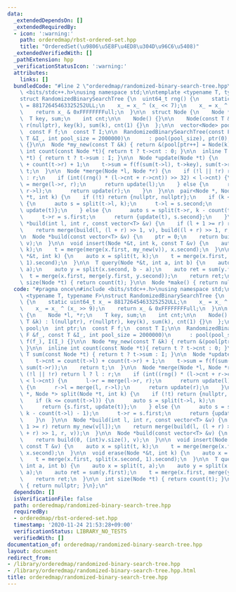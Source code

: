 ```yaml
---
data:
  _extendedDependsOn: []
  _extendedRequiredBy:
  - icon: ':warning:'
    path: orderedmap/rbst-ordered-set.hpp
    title: "OrderedSet(\u9806\u5E8F\u4ED8\u304D\u96C6\u5408)"
  _extendedVerifiedWith: []
  _pathExtension: hpp
  _verificationStatusIcon: ':warning:'
  attributes:
    links: []
  bundledCode: "#line 2 \"orderedmap/randomized-binary-search-tree.hpp\"\n#include\
    \ <bits/stdc++.h>\nusing namespace std;\n\ntemplate <typename T, typename F>\n\
    struct RandomizedBinarySearchTree {\n  uint64_t rng() {\n    static uint64_t x_\
    \ = 88172645463325252ULL;\n    x_ = x_ ^ (x_ << 7);\n    x_ = x_ ^ (x_ >> 9);\n\
    \    return x_ & 0xFFFFFFFFull;\n  }\n\n  struct Node {\n    Node *l, *r;\n  \
    \  T key, sum;\n    int cnt;\n\n    Node() {}\n\n    Node(const T &k) : l(nullptr),\
    \ r(nullptr), key(k), sum(k), cnt(1) {}\n  };\n\n  vector<Node> pool;\n  int ptr;\n\
    \  const F f;\n  const T I;\n\n  RandomizedBinarySearchTree(const F &f_, const\
    \ T &I_, int pool_size = 2000000)\n      : pool(pool_size), ptr(0), f(f_), I(I_)\
    \ {}\n\n  Node *my_new(const T &k) { return &(pool[ptr++] = Node(k)); }\n\n  inline\
    \ int count(const Node *t){ return t ? t->cnt : 0; }\n\n  inline T sum(const Node\
    \ *t) { return t ? t->sum : I; }\n\n  Node *update(Node *t) {\n    t->cnt = count(t->l)\
    \ + count(t->r) + 1;\n    t->sum = f(f(sum(t->l), t->key), sum(t->r));\n    return\
    \ t;\n  }\n\n  Node *merge(Node *l, Node *r) {\n    if (!l || !r) return l ? l\
    \ : r;\n    if (int((rng() * (l->cnt + r->cnt)) >> 32) < l->cnt) {\n      l->r\
    \ = merge(l->r, r);\n      return update(l);\n    } else {\n      r->l = merge(l,\
    \ r->l);\n      return update(r);\n    }\n  }\n\n  pair<Node *, Node *> split(Node\
    \ *t, int k) {\n    if (!t) return {nullptr, nullptr};\n    if (k <= count(t->l))\
    \ {\n      auto s = split(t->l, k);\n      t->l = s.second;\n      return {s.first,\
    \ update(t)};\n    } else {\n      auto s = split(t->r, k - count(t->l) - 1);\n\
    \      t->r = s.first;\n      return {update(t), s.second};\n    }\n  }\n\n  Node\
    \ *build(int l, int r, const vector<T> &v) {\n    if (l + 1 >= r) return my_new(v[l]);\n\
    \    return merge(build(l, (l + r) >> 1, v), build((l + r) >> 1, r, v));\n  }\n\
    \n  Node *build(const vector<T> &v) {\n    ptr = 0;\n    return build(0, (int)v.size(),\
    \ v);\n  }\n\n  void insert(Node *&t, int k, const T &v) {\n    auto x = split(t,\
    \ k);\n    t = merge(merge(x.first, my_new(v)), x.second);\n  }\n\n  void erase(Node\
    \ *&t, int k) {\n    auto x = split(t, k);\n    t = merge(x.first, split(x.second,\
    \ 1).second);\n  }\n\n  T query(Node *&t, int a, int b) {\n    auto x = split(t,\
    \ a);\n    auto y = split(x.second, b - a);\n    auto ret = sum(y.first);\n  \
    \  t = merge(x.first, merge(y.first, y.second));\n    return ret;\n  }\n\n  int\
    \ size(Node *t) { return count(t); }\n\n  Node *make() { return nullptr; }\n};\n"
  code: "#pragma once\n#include <bits/stdc++.h>\nusing namespace std;\n\ntemplate\
    \ <typename T, typename F>\nstruct RandomizedBinarySearchTree {\n  uint64_t rng()\
    \ {\n    static uint64_t x_ = 88172645463325252ULL;\n    x_ = x_ ^ (x_ << 7);\n\
    \    x_ = x_ ^ (x_ >> 9);\n    return x_ & 0xFFFFFFFFull;\n  }\n\n  struct Node\
    \ {\n    Node *l, *r;\n    T key, sum;\n    int cnt;\n\n    Node() {}\n\n    Node(const\
    \ T &k) : l(nullptr), r(nullptr), key(k), sum(k), cnt(1) {}\n  };\n\n  vector<Node>\
    \ pool;\n  int ptr;\n  const F f;\n  const T I;\n\n  RandomizedBinarySearchTree(const\
    \ F &f_, const T &I_, int pool_size = 2000000)\n      : pool(pool_size), ptr(0),\
    \ f(f_), I(I_) {}\n\n  Node *my_new(const T &k) { return &(pool[ptr++] = Node(k));\
    \ }\n\n  inline int count(const Node *t){ return t ? t->cnt : 0; }\n\n  inline\
    \ T sum(const Node *t) { return t ? t->sum : I; }\n\n  Node *update(Node *t) {\n\
    \    t->cnt = count(t->l) + count(t->r) + 1;\n    t->sum = f(f(sum(t->l), t->key),\
    \ sum(t->r));\n    return t;\n  }\n\n  Node *merge(Node *l, Node *r) {\n    if\
    \ (!l || !r) return l ? l : r;\n    if (int((rng() * (l->cnt + r->cnt)) >> 32)\
    \ < l->cnt) {\n      l->r = merge(l->r, r);\n      return update(l);\n    } else\
    \ {\n      r->l = merge(l, r->l);\n      return update(r);\n    }\n  }\n\n  pair<Node\
    \ *, Node *> split(Node *t, int k) {\n    if (!t) return {nullptr, nullptr};\n\
    \    if (k <= count(t->l)) {\n      auto s = split(t->l, k);\n      t->l = s.second;\n\
    \      return {s.first, update(t)};\n    } else {\n      auto s = split(t->r,\
    \ k - count(t->l) - 1);\n      t->r = s.first;\n      return {update(t), s.second};\n\
    \    }\n  }\n\n  Node *build(int l, int r, const vector<T> &v) {\n    if (l +\
    \ 1 >= r) return my_new(v[l]);\n    return merge(build(l, (l + r) >> 1, v), build((l\
    \ + r) >> 1, r, v));\n  }\n\n  Node *build(const vector<T> &v) {\n    ptr = 0;\n\
    \    return build(0, (int)v.size(), v);\n  }\n\n  void insert(Node *&t, int k,\
    \ const T &v) {\n    auto x = split(t, k);\n    t = merge(merge(x.first, my_new(v)),\
    \ x.second);\n  }\n\n  void erase(Node *&t, int k) {\n    auto x = split(t, k);\n\
    \    t = merge(x.first, split(x.second, 1).second);\n  }\n\n  T query(Node *&t,\
    \ int a, int b) {\n    auto x = split(t, a);\n    auto y = split(x.second, b -\
    \ a);\n    auto ret = sum(y.first);\n    t = merge(x.first, merge(y.first, y.second));\n\
    \    return ret;\n  }\n\n  int size(Node *t) { return count(t); }\n\n  Node *make()\
    \ { return nullptr; }\n};\n"
  dependsOn: []
  isVerificationFile: false
  path: orderedmap/randomized-binary-search-tree.hpp
  requiredBy:
  - orderedmap/rbst-ordered-set.hpp
  timestamp: '2020-11-24 21:53:28+09:00'
  verificationStatus: LIBRARY_NO_TESTS
  verifiedWith: []
documentation_of: orderedmap/randomized-binary-search-tree.hpp
layout: document
redirect_from:
- /library/orderedmap/randomized-binary-search-tree.hpp
- /library/orderedmap/randomized-binary-search-tree.hpp.html
title: orderedmap/randomized-binary-search-tree.hpp
---
```

